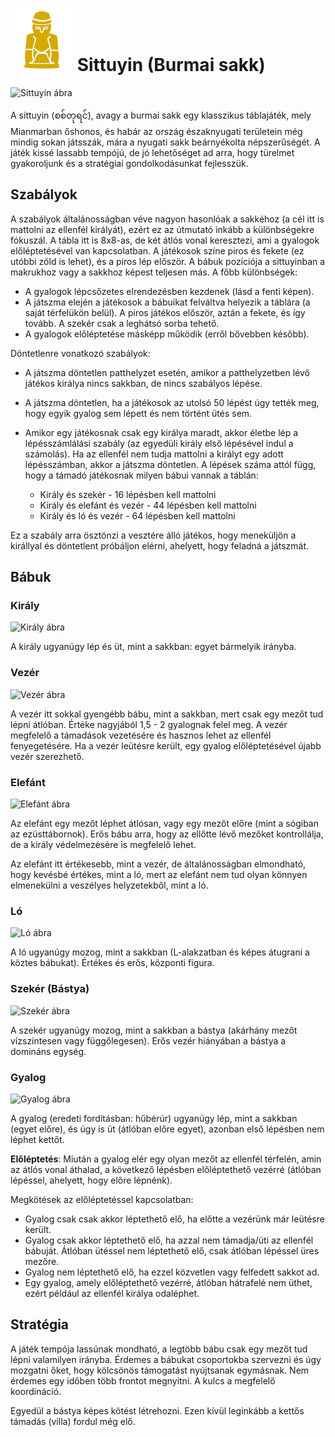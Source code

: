 # ![Sittuyin ikon](https://github.com/gbtami/pychess-variants/blob/master/static/icons/sittuyin.svg) Sittuyin (Burmai sakk)

![Sittuyin ábra](https://github.com/gbtami/pychess-variants/blob/master/static/images/SittuyinGuide/Sittuyin.png?raw=true)

A sittuyin (စစ်တုရင်), avagy a burmai sakk egy klasszikus táblajáték, mely Mianmarban őshonos, és habár az ország északnyugati területein még mindig sokan játsszák, mára a nyugati sakk beárnyékolta népszerűségét. A játék kissé lassabb tempójú, de jó lehetőséget ad arra, hogy türelmet gyakoroljunk és a stratégiai gondolkodásunkat fejlesszük.

## Szabályok

A szabályok általánosságban véve nagyon hasonlóak a sakkéhoz (a cél itt is mattolni az ellenfél királyát), ezért ez az útmutató inkább a különbségekre fókuszál. A tábla itt is 8x8-as, de két átlós vonal keresztezi, ami a gyalogok előléptetésével van kapcsolatban. A játékosok színe piros és fekete (ez utóbbi zöld is lehet), és a piros lép először. A bábuk pozíciója a sittuyinban a makrukhoz vagy a sakkhoz képest teljesen más. A főbb különbségek:

* A gyalogok lépcsőzetes elrendezésben kezdenek (lásd a fenti képen).
* A játszma elején a játékosok a bábuikat felváltva helyezik a táblára (a saját térfelükön belül). A piros játékos először, aztán a fekete, és így tovább. A szekér csak a leghátsó sorba tehető.
* A gyalogok előléptetése másképp működik (erről bővebben később).

Döntetlenre vonatkozó szabályok:

* A játszma döntetlen patthelyzet esetén, amikor a patthelyzetben lévő játékos királya nincs sakkban, de nincs szabályos lépése.
* A játszma döntetlen, ha a játékosok az utolsó 50 lépést úgy tették meg, hogy egyik gyalog sem lépett és nem történt ütés sem.
* Amikor egy játékosnak csak egy királya maradt, akkor életbe lép a lépésszámlálási szabály (az egyedüli király első lépésével indul a számolás). Ha az ellenfél nem tudja mattolni a királyt egy adott lépésszámban, akkor a játszma döntetlen. A lépések száma attól függ, hogy a támadó játékosnak milyen bábui vannak a táblán:

  * Király és szekér	- 16 lépésben kell mattolni
  * Király és elefánt és vezér - 44 lépésben kell mattolni
  * Király és ló és vezér - 64 lépésben kell mattolni
  
Ez a szabály arra ösztönzi a vesztére álló játékos, hogy meneküljön a királlyal és döntetlent próbáljon elérni, ahelyett, hogy feladná a játszmát.

## Bábuk

### Király

![Király ábra](https://github.com/gbtami/pychess-variants/blob/master/static/images/SittuyinGuide/King.png?raw=true) 

A király ugyanúgy lép és üt, mint a sakkban: egyet bármelyik irányba.

### Vezér

![Vezér ábra](https://github.com/gbtami/pychess-variants/blob/master/static/images/SittuyinGuide/General.png?raw=true)

A vezér itt sokkal gyengébb bábu, mint a sakkban, mert csak egy mezőt tud lépni átlóban. Értéke nagyjából 1,5 - 2 gyalognak felel meg. A vezér megfelelő a támadások vezetésére és hasznos lehet az ellenfél fenyegetésére. Ha a vezér leütésre került, egy gyalog előléptetésével újabb vezér szerezhető.

### Elefánt

![Elefánt ábra](https://github.com/gbtami/pychess-variants/blob/master/static/images/SittuyinGuide/Elephant.png?raw=true)

Az elefánt egy mezőt léphet átlósan, vagy egy mezőt előre (mint a sógiban az ezüsttábornok). Erős bábu arra, hogy az ellőtte lévő mezőket kontrollálja, de a király védelmezésére is megfelelő lehet.

Az elefánt itt értékesebb, mint a vezér, de általánosságban elmondható, hogy kevésbé értékes, mint a ló, mert az elefánt nem tud olyan könnyen elmenekülni a veszélyes helyzetekből, mint a ló.

### Ló

 ![Ló ábra](https://github.com/gbtami/pychess-variants/blob/master/static/images/SittuyinGuide/Horse.png?raw=true)

A ló ugyanúgy mozog, mint a sakkban (L-alakzatban és képes átugrani a köztes bábukat). Értékes és erős, központi figura.

### Szekér (Bástya)

 ![Szekér ábra](https://github.com/gbtami/pychess-variants/blob/master/static/images/SittuyinGuide/Chariot.png?raw=true)

A szekér ugyanúgy mozog, mint a sakkban a bástya (akárhány mezőt vízszintesen vagy függőlegesen). Erős vezér hiányában a bástya a domináns egység.

### Gyalog

![Gyalog ábra](https://github.com/gbtami/pychess-variants/blob/master/static/images/SittuyinGuide/Pawn.png?raw=true)

A gyalog (eredeti fordításban: hűbérúr) ugyanúgy lép, mint a sakkban (egyet előre), és úgy is üt (átlóban előre egyet), azonban első lépésben nem léphet kettőt.

**Előléptetés**: Miután a gyalog elér egy olyan mezőt az ellenfél térfelén, amin az átlós vonal áthalad, a következő lépésben előléptethető vezérré (átlóban lépéssel, ahelyett, hogy előre lépnénk). 

Megkötések az előléptetéssel kapcsolatban:

* Gyalog csak csak akkor léptethető elő, ha előtte a vezérünk már leütésre került.
* Gyalog csak akkor léptethető elő, ha azzal nem támadja/üti az ellenfél bábuját. Átlóban ütéssel nem léptethető elő, csak átlóban lépéssel üres mezőre.
* Gyalog nem léptethető elő, ha ezzel közvetlen vagy felfedett sakkot ad.
* Egy gyalog, amely előléptethető vezérré, átlóban hátrafelé nem üthet, ezért például az ellenfél királya odaléphet.

## Stratégia
 
A játék tempója lassúnak mondható, a legtöbb bábu csak egy mezőt tud lépni valamilyen irányba. Érdemes a bábukat csoportokba szervezni és úgy mozgatni őket, hogy kölcsönös támogatást nyújtsanak egymásnak. Nem érdemes egy időben több frontot megnyitni. A kulcs a megfelelő koordináció.

Egyedül a bástya képes kötést létrehozni. Ezen kívül leginkább a kettős támadás (villa) fordul még elő.

